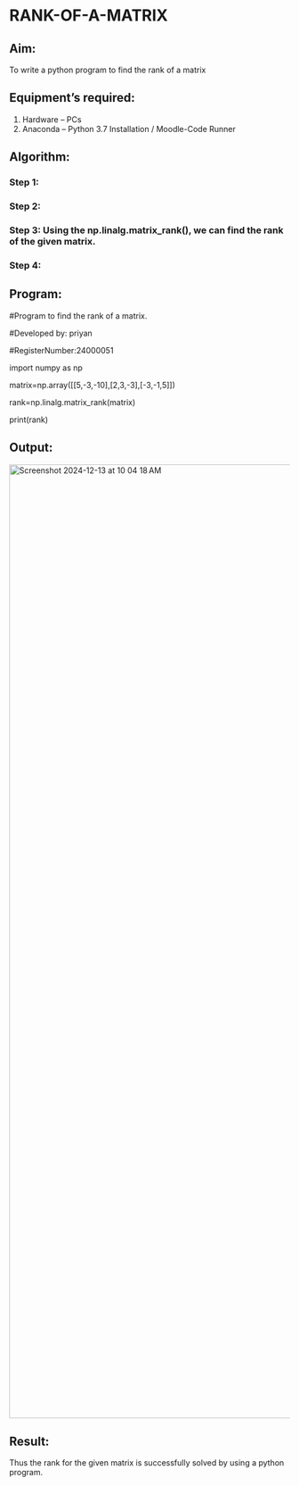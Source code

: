 # RANK-OF-A-MATRIX
## Aim:
To write a python program to find the rank of a matrix
## Equipment’s required:
1. 	Hardware – PCs
2. 	Anaconda – Python 3.7 Installation / Moodle-Code Runner
## Algorithm:
### Step 1: 
### Step 2: 
### Step 3: Using the np.linalg.matrix_rank(), we can find the rank of the given matrix.
### Step 4: 
## Program:
#Program to find the rank of a matrix.

#Developed by: priyan

#RegisterNumber:24000051

import numpy as np

matrix=np.array([[5,-3,-10],[2,3,-3],[-3,-1,5]])

rank=np.linalg.matrix_rank(matrix)

print(rank)
## Output:
<img width="1710" alt="Screenshot 2024-12-13 at 10 04 18 AM" src="https://github.com/user-attachments/assets/b90717b8-a1b7-48d0-8885-d2dd3269e894" />

## Result:
Thus the rank for the given matrix is successfully solved by  using a python program.

